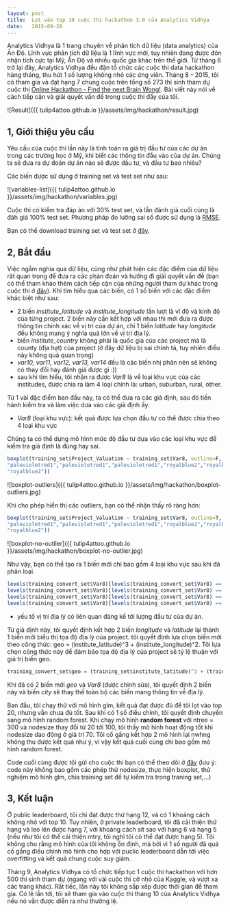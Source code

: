 ```yaml
---
layout: post
title:  Lọt vào top 10 cuộc thi hackathon 3.0 của Analytics Vidhya
date:   2015-09-20
---
```


Analytics Vidhya là 1 trang chuyên về phân tích dữ liệu (data analytics) của Ấn Độ. Lĩnh vực phân tích dữ liệu là 1 lĩnh vực mới, tuy nhiên đang được đón nhận tích cực tại Mỹ, Ấn Độ và nhiều quốc gia khác trên thế giới. Từ tháng 6 trở lại đây, Analytics Vidhya đều đặn tổ chức các cuộc thi data hackathon hàng tháng, thu hút 1 số lượng không nhỏ các ứng viên. Tháng 8 - 2015, tôi có tham gia và đạt hạng 7 chung cuộc trên tổng số 273 thí sinh tham dự cuộc thi [Online Hackathon - Find the next Brain Wong!](http://discuss.analyticsvidhya.com/t/online-hackathon-3-0-find-the-next-brain-wong/2838). Bài viết này nói về cách tiếp cận và giải quyết vấn đề trong cuộc thi đấy của tôi.

![Result]({{ tulip4attoo.github.io }}/assets/img/hackathon/result.jpg)


## 1, Giới thiệu yêu cầu

Yêu cầu của cuộc thi lần này là tính toán ra giá trị đầu tư của các dự án trong các trường học ở Mỹ, khi biết các thông tin đầu vào của dự án. Chúng ta sẽ đưa ra dự đoán dự án nào sẽ được đầu tư, và đầu tư bao nhiêu?

Các biến được sử dụng ở training set và test set như sau:

![variables-list]({{ tulip4attoo.github.io }}/assets/img/hackathon/variables.jpg)

Cuộc thi có kiểm tra đáp án với 30% test set, và lần đánh giá cuối cùng là đáh giá 100% test set. Phương pháp đo lường sai số được sử dụng là [RMSE](https://en.wikipedia.org/wiki/Root-mean-square_deviation).

Bạn có thể download training set và test set ở [đây]().

## 2, Bắt đầu

Việc ngắm nghía qua dữ liệu, cũng như phát hiện các đặc điểm của dữ liệu rât quan trọng để đưa ra các phán đoán và hướng đi giải quyết vấn đề (bạn có thể tham khảo thêm cách tiếp cận của những người tham dự khác trong cuộc thi ở [đây](http://discuss.analyticsvidhya.com/t/hackathon-3-0-share-your-approach-learning/2901)). Khi tìm hiểu qua các biến, có 1 số biến với các đặc điểm khác biệt như sau:

+ 2 biến *institute_latitude* và *institute_longitude* lần lượt là vĩ độ và kinh độ của từng project. 2 biến này cần kết hợp với nhau thì mới đưa ra được thông tin chính xác về vị trí của dự án, chỉ 1 biến *latitude* hay *longitude* đều không mang ý nghĩa quá lớn về vị trí địa lý.
+ biến *institute_country* không phải là quốc gia của các project mà là county (địa hạt) của project (ở đây dữ liệu bị sai chính tả, tuy nhiên điều này không quá quan trọng)
+ *var10, var11, var12, var13, var14* đều là các biến nhị phân nên sẽ không có thay đổi hay đánh giá được gì :))
+ sau khi tìm hiểu, tôi nhận ra được *Var8* là về loại khu vực của các institudes, được chia ra làm 4 loại chính là: urban, suburban, rural, other.

Từ 1 vài đặc điểm ban đầu này, ta có thể đưa ra các giả định, sau đó tiến hành kiểm tra và làm việc dưa vào các giả định ấy.
+ *Var8* (loại khu vực): kết quả được lựa chọn đầu tư có thể được chia theo 4 loại khu vực

Chúng ta có thể dựng mô hình mức độ đầu tư dựa vào các loại khu vực để kiểm tra giả định là đúng hay sai.

```r
boxplot(training_set$Project_Valuation ~ training_set$Var8, outline=F, col = c("red","sienna","sienna","sienna","sienna","red","red","red",
"palevioletred1","palevioletred1","palevioletred1","royalblue2","royalblue2",
"royalblue2"))
```

![boxplot-outliers]({{ tulip4attoo.github.io }}/assets/img/hackathon/boxplot-outliers.jpg)

Khi cho phép hiển thị các outliers, bạn có thể nhận thấy rõ ràng hơn:

```r
boxplot(training_set$Project_Valuation ~ training_set$Var8, outline=T, col = c("red","sienna","sienna","sienna","sienna","red","red","red",
"palevioletred1","palevioletred1","palevioletred1","royalblue2","royalblue2",
"royalblue2"))
```

![boxplot-no-outlier]({{ tulip4attoo.github.io }}/assets/img/hackathon/boxplot-no-outlier.jpg)

Như vậy, bạn có thể tạo ra 1 biến mới chỉ bao gồm 4 loại khu vực sau khi đã phân loại.

```r
levels(training_convert_set$Var8)[levels(training_convert_set$Var8) == 1||6||7||8] = 2
levels(training_convert_set$Var8)[levels(training_convert_set$Var8) == 2||3||4||5] = 1
levels(training_convert_set$Var8)[levels(training_convert_set$Var8) == 9||10||11] = 3
levels(training_convert_set$Var8)[levels(training_convert_set$Var8) == 12||13||14] = 4
```

+ yếu tố vị trí địa lý có liên quan đáng kể tới lượng đầu tư của dự án.

Từ giả định này, tôi quyết định kết hợp 2 biến *longitude* và *latitude* lại thành 1 biến mới biểu thị tọa độ địa lý của project. tôi quyết định lựa chọn biến mới theo công thức:
geo = (institute_latitude)^3 + (institute_longitude)^2. Tôi lựa chọn công thức này để đảm bảo tọa độ địa lý của project sẽ tỷ lệ thuận với giá trị biến geo.

```r
training_convert_set$geo = (training_set$institute_latitude)^3 + (training_set$institute_longitude)^2
```

Khi đã có 2 biến mới *geo* và *Var8* (được chỉnh sửa), tôi quyết định 2 biến này và biến *city* sẽ thay thế toàn bộ các biến mang thông tin về địa lý.

Ban đầu, tôi chạy thử với mô hình glm, kết quả đạt được đủ để tôi lọt vào top 20, nhưng vẫn chưa đủ tốt. Sau khi có 1 số điều chỉnh, tôi quyết định chuyển sang mô hình random forest. Khi chạy mô hình **random forest** với ntree = 300 và nodesize thay đổi từ 20 tới 100, tôi thấy mô hình hoạt động tốt khi nodesize dao động ở giá trị 70. Tôi cố gắng kết hợp 2 mô hình lại nwhng không thu được kết quả như ý, vì vậy kết quả cuối cùng chỉ bao gồm mô hình random forest.

Code cuối cùng được tôi gửi cho cuộc thi bạn có thể theo dõi ở [đây]() (lưu ý: code này không bao gồm các phép thử nodesize, thực hiện boxplot, thử nghiệm mô hình glm, chia training set để tự kiểm tra trong traning set,...)

## 3, Kết luận

Ở public leaderboard, tôi chỉ đạt được thứ hạng 12, và có 1 khoảng cách không nhỏ với top 10. Tuy nhiên, ở private leaderboard, tôi đã cải thiện thứ hạng và leo lên được hạng 7, với khoảng cách sít sao với hạng 6 và hạng 5 (nếu như tôi có thể cải thiện mtry, tôi nghĩ tôi có thể đạt được hạng 5). Tôi không cho rằng mô hình của tôi không ổn định, mà bởi vì 1 số người đã quá cố gắng điều chỉnh mô hình cho hợp với puclic leaderboard dẫn tới việc overfitting và kết quả chung cuộc suy giảm.

Tháng 9, Analytics Vidhya có tổ chức tiếp tục 1 cuộc thi hackathon với hơn 500 thí sinh tham dự (ngang với vài cuộc thi cỡ nhỏ của Kaggle, và vượt xa các trang khác). Rất tiếc, lần này tôi không sắp xếp được thời gian để tham gia. Có lẽ lần tới, tôi sẽ tham gia vào cuộc thi tháng 10 của Analytics Vidhya nếu nó vẫn được diễn ra như thường lệ.
